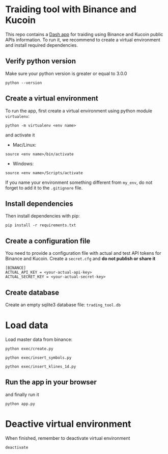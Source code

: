 # Traiding tool with Binance and Kucoin 
This repo contains a [Dash app](https://plotly.com/dash/) for traiding using Binance and Kucoin public APIs information. To run it, we recommend to create a virtual environment and install required dependencies.

## Verify python version
Make sure your python version is greater or equal to 3.0.0
```shell 
python --version
```

## Create a virtual environment
To run the app, first create a virtual environment using python module `virtualenv`:
```shell 
python -m virtualenv <env name>
```

and activate it
- Mac/Linux: 
```shell 
source <env name>/bin/activate
```
- Windows: 
```shell 
source <env name>/Scripts/activate
```

If you name your environment something different from `my_env`, do not forget to add it to the `.gitignore` file. 

## Install dependencies
Then install dependencies with pip:
```shell
pip install -r requirements.txt
```

## Create a configuration file
You need to provide a configuration file with actual and test API tokens for Binance and Kucoin. Create a `secret.cfg` and **do not publish or share it**
```
[BINANCE]
ACTUAL_API_KEY = <your-actual-api-key>
ACTUAL_SECRET_KEY = <your-actual-secret-key>
```

## Create database
Create an empty sqlite3 database file: `trading_tool.db`

# Load data
Load master data from binance:
```shell
python exec/create.py
```
```shell
python exec/insert_symbols.py
```
```shell
python exec/insert_klines_1d.py
```

## Run the app in your browser
and finally run it
```shell
python app.py
```

# Deactive virtual environment
When finished, remember to deactivate virtual environment
```shell 
deactivate
```
